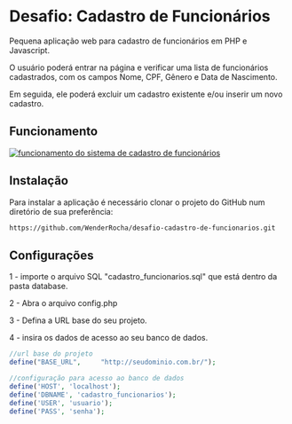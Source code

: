 # Desafio: Cadastro de Funcionários

Pequena aplicação web para cadastro de funcionários
em PHP e Javascript.

O usuário poderá entrar na página e verificar uma lista de funcionários cadastrados,
com os campos Nome, CPF, Gênero e Data de Nascimento.

Em seguida, ele poderá excluir um cadastro existente e/ou inserir um novo cadastro.

## Funcionamento 

[![funcionamento do sistema de cadastro de funcionários](http://img.youtube.com/vi/vf5deGv10iM/0.jpg)](http://www.youtube.com/watch?v=vf5deGv10iM "Vídeo de funcionamento do sistema de cadastro de funcionários")
## Instalação


Para instalar a aplicação é necessário clonar o projeto do GitHub num diretório de sua preferência:

```bash
https://github.com/WenderRocha/desafio-cadastro-de-funcionarios.git
```

## Configurações

1 - importe o arquivo SQL "cadastro_funcionarios.sql" que está dentro da pasta database.

2 - Abra o arquivo config.php

3 - Defina a URL base do seu projeto.

4 - insira os dados de acesso ao seu banco de dados.

```php
//url base do projeto
define("BASE_URL",     "http://seudominio.com.br/");

//configuração para acesso ao banco de dados
define('HOST', 'localhost');
define('DBNAME', 'cadastro_funcionarios');
define('USER', 'usuario');
define('PASS', 'senha');
```


